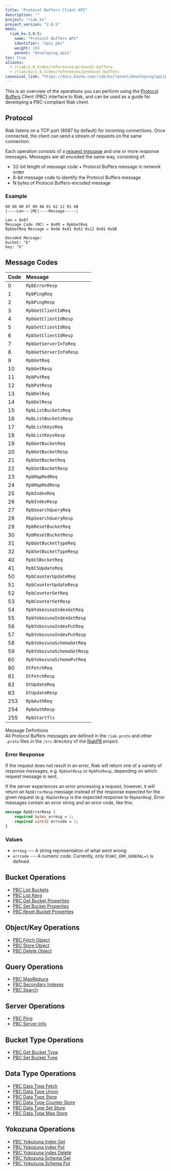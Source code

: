 ```yaml
---
title: "Protocol Buffers Client API"
description: ""
project: "riak_kv"
project_version: "2.0.5"
menu:
  riak_kv-2.0.5:
    name: "Protocol Buffers API"
    identifier: "apis_pbc"
    weight: 103
    parent: "developing_apis"
toc: true
aliases:
  - /riak/2.0.5/dev/references/protocol-buffers
  - /riak/kv/2.0.5/dev/references/protocol-buffers
canonical_link: "https://docs.basho.com/riak/kv/latest/developing/api/protocol-buffers"
---
```


This is an overview of the operations you can perform using the
[Protocol Buffers](https://code.google.com/p/protobuf/) Client (PBC)
interface to Riak, and can be used as a guide for developing a
PBC-compliant Riak client.

## Protocol

Riak listens on a TCP port (8087 by default) for incoming connections.
Once connected, the client can send a stream of requests on the same
connection.

Each operation consists of a [request message](https://developers.google.com/protocol-buffers/docs/encoding) and one or more response messages. Messages are all encoded the same way, consisting of:

* 32-bit length of message code + Protocol Buffers message in network
  order
* 8-bit message code to identify the Protocol Buffers message
* N bytes of Protocol Buffers-encoded message

### Example

```
00 00 00 07 09 0A 01 62 12 01 6B
|----Len---|MC|----Message-----|

Len = 0x07
Message Code (MC) = 0x09 = RpbGetReq
RpbGetReq Message = 0x0A 0x01 0x62 0x12 0x01 0x6B

Decoded Message:
bucket: "b"
key: "k"
```

## Message Codes

Code | Message |
:----|:--------|
0 | `RpbErrorResp` |
1 | `RpbPingReq` |
2 | `RpbPingResp` |
3 | `RpbGetClientIdReq` |
4 | `RpbGetClientIdResp` |
5 | `RpbSetClientIdReq` |
6 | `RpbSetClientIdResp` |
7 | `RpbGetServerInfoReq` |
8 | `RpbGetServerInfoResp` |
9 | `RpbGetReq` |
10 | `RpbGetResp` |
11 | `RpbPutReq` |
12 | `RpbPutResp` |
13 | `RpbDelReq` |
14 | `RpbDelResp` |
15 | `RpbListBucketsReq` |
16 | `RpbListBucketsResp` |
17 | `RpbListKeysReq` |
18 | `RpbListKeysResp` |
19 | `RpbGetBucketReq` |
20 | `RpbGetBucketResp` |
21 | `RpbSetBucketReq` |
22 | `RpbSetBucketResp` |
23 | `RpbMapRedReq` |
24 | `RpbMapRedResp` |
25 | `RpbIndexReq` |
26 | `RpbIndexResp` |
27 | `RpbSearchQueryReq` |
28 | `RbpSearchQueryResp` |
29 | `RpbResetBucketReq` |
30 | `RpbResetBucketResp` |
31 | `RpbGetBucketTypeReq` |
32 | `RpbSetBucketTypeResp` |
40 | `RpbCSBucketReq` |
41 | `RpbCSUpdateReq` |
50 | `RpbCounterUpdateReq` |
51 | `RpbCounterUpdateResp` |
52 | `RpbCounterGetReq` |
53 | `RpbCounterGetResp` |
54 | `RpbYokozunaIndexGetReq` |
55 | `RpbYokozunaIndexGetResp` |
56 | `RpbYokozunaIndexPutReq` |
57 | `RpbYokozunaIndexPutResp` |
58 | `RpbYokozunaSchemaGetReq` |
59 | `RpbYokozunaSchemaGetResp` |
60 | `RpbYokozunaSchemaPutReq` |
80 | `DtFetchReq` |
81 | `DtFetchResp` |
82 | `DtUpdateReq` |
83 | `DtUpdateResp` |
253 | `RpbAuthReq` |
254 | `RpbAuthResp` |
255 | `RpbStartTls` |

<div class="info">
<div class="title">Message Definitions</div>
All Protocol Buffers messages are defined in the <code>riak.proto</code>
and other <code>.proto</code> files in the <code>/src</code> directory
of the <a href="https://github.com/basho/riak_pb">RiakPB</a> project.
</div>

### Error Response

If the request does not result in an error, Riak will return one of a
variety of response messages, e.g. `RpbGetResp` or `RpbPutResp`,
depending on which request message is sent.

If the server experiences an error processing a request, however, it
will return an `RpbErrorResp` message instead of the response expected
for the given request (e.g. `RbpGetResp` is the expected response to
`RbpGetReq`). Error messages contain an error string and an error code,
like this:

```protobuf
message RpbErrorResp {
    required bytes errmsg = 1;
    required uint32 errcode = 2;
}
```

### Values

* `errmsg` --- A string representation of what went wrong
* `errcode` --- A numeric code. Currently, only `RIAKC_ERR_GENERAL=1`
  is defined.

## Bucket Operations

* [PBC List Buckets](/riak/kv/2.0.5/developing/api/protocol-buffers/list-buckets)
* [PBC List Keys](/riak/kv/2.0.5/developing/api/protocol-buffers/list-keys)
* [PBC Get Bucket Properties](/riak/kv/2.0.5/developing/api/protocol-buffers/get-bucket-props)
* [PBC Set Bucket Properties](/riak/kv/2.0.5/developing/api/protocol-buffers/set-bucket-props)
* [PBC Reset Bucket Properties](/riak/kv/2.0.5/developing/api/protocol-buffers/reset-bucket-props)

## Object/Key Operations

* [PBC Fetch Object](/riak/kv/2.0.5/developing/api/protocol-buffers/fetch-object)
* [PBC Store Object](/riak/kv/2.0.5/developing/api/protocol-buffers/store-object)
* [PBC Delete Object](/riak/kv/2.0.5/developing/api/protocol-buffers/delete-object)

## Query Operations

* [PBC MapReduce](/riak/kv/2.0.5/developing/api/protocol-buffers/mapreduce)
* [PBC Secondary Indexes](/riak/kv/2.0.5/developing/api/protocol-buffers/secondary-indexes)
* [PBC Search](/riak/kv/2.0.5/developing/api/protocol-buffers/search)

## Server Operations

* [PBC Ping](/riak/kv/2.0.5/developing/api/protocol-buffers/ping)
* [PBC Server Info](/riak/kv/2.0.5/developing/api/protocol-buffers/server-info)

## Bucket Type Operations

* [PBC Get Bucket Type](/riak/kv/2.0.5/developing/api/protocol-buffers/get-bucket-type)
* [PBC Set Bucket Type](/riak/kv/2.0.5/developing/api/protocol-buffers/set-bucket-type)

## Data Type Operations

* [PBC Data Type Fetch](/riak/kv/2.0.5/developing/api/protocol-buffers/dt-fetch)
* [PBC Data Type Union](/riak/kv/2.0.5/developing/api/protocol-buffers/dt-union)
* [PBC Data Type Store](/riak/kv/2.0.5/developing/api/protocol-buffers/dt-store)
* [PBC Data Type Counter Store](/riak/kv/2.0.5/developing/api/protocol-buffers/dt-counter-store)
* [PBC Data Type Set Store](/riak/kv/2.0.5/developing/api/protocol-buffers/dt-set-store)
* [PBC Data Type Map Store](/riak/kv/2.0.5/developing/api/protocol-buffers/dt-map-store)

## Yokozuna Operations

* [PBC Yokozuna Index Get](/riak/kv/2.0.5/developing/api/protocol-buffers/yz-index-get)
* [PBC Yokozuna Index Put](/riak/kv/2.0.5/developing/api/protocol-buffers/yz-index-put)
* [PBC Yokozuna Index Delete](/riak/kv/2.0.5/developing/api/protocol-buffers/yz-index-delete)
* [PBC Yokozuna Schema Get](/riak/kv/2.0.5/developing/api/protocol-buffers/yz-schema-get)
* [PBC Yokozuna Schema Put](/riak/kv/2.0.5/developing/api/protocol-buffers/yz-schema-put)
